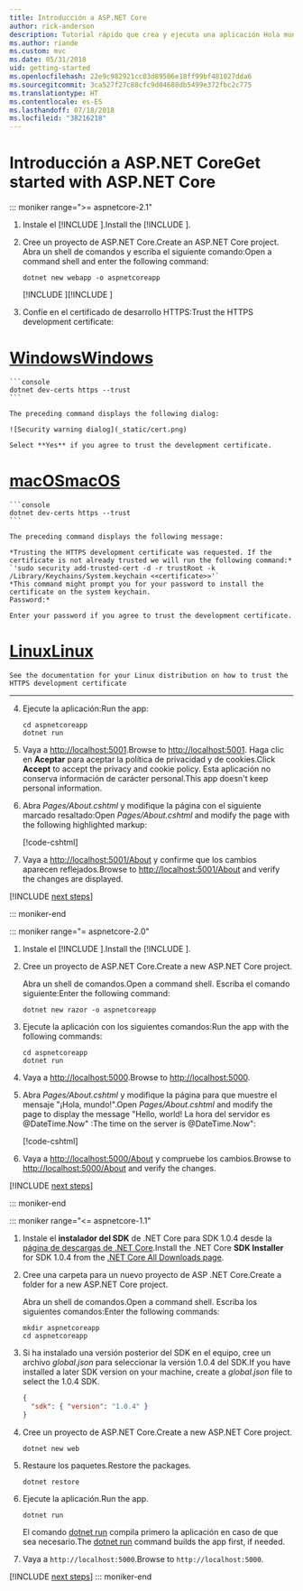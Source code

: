 ```yaml
---
title: Introducción a ASP.NET Core
author: rick-anderson
description: Tutorial rápido que crea y ejecuta una aplicación Hola mundo sencilla mediante ASP.NET Core.
ms.author: riande
ms.custom: mvc
ms.date: 05/31/2018
uid: getting-started
ms.openlocfilehash: 22e9c982921cc03d89506e18ff99bf481027dda6
ms.sourcegitcommit: 3ca527f27c88cfc9d04688db5499e372fbc2c775
ms.translationtype: HT
ms.contentlocale: es-ES
ms.lasthandoff: 07/18/2018
ms.locfileid: "38216218"
---
```

# <a name="get-started-with-aspnet-core"></a><span data-ttu-id="2b4fa-103">Introducción a ASP.NET Core</span><span class="sxs-lookup"><span data-stu-id="2b4fa-103">Get started with ASP.NET Core</span></span>

::: moniker range=">= aspnetcore-2.1"

1. <span data-ttu-id="2b4fa-104">Instale el [!INCLUDE [](~/includes/2.1-SDK.md)].</span><span class="sxs-lookup"><span data-stu-id="2b4fa-104">Install the [!INCLUDE [](~/includes/2.1-SDK.md)].</span></span>

2. <span data-ttu-id="2b4fa-105">Cree un proyecto de ASP.NET Core.</span><span class="sxs-lookup"><span data-stu-id="2b4fa-105">Create an ASP.NET Core project.</span></span> <span data-ttu-id="2b4fa-106">Abra un shell de comandos y escriba el siguiente comando:</span><span class="sxs-lookup"><span data-stu-id="2b4fa-106">Open a command shell and enter the following command:</span></span>

    ```console
    dotnet new webapp -o aspnetcoreapp
    ```

    <span data-ttu-id="2b4fa-107">[!INCLUDE [](~/includes/webapp-alias-notice.md) [](~/includes/webapp-alias-notice.md)]</span><span class="sxs-lookup"><span data-stu-id="2b4fa-107">[!INCLUDE [](~/includes/webapp-alias-notice.md) [](~/includes/webapp-alias-notice.md)]</span></span>

3. <span data-ttu-id="2b4fa-108">Confíe en el certificado de desarrollo HTTPS:</span><span class="sxs-lookup"><span data-stu-id="2b4fa-108">Trust the HTTPS development certificate:</span></span>

# <a name="windowstabwindows"></a>[<span data-ttu-id="2b4fa-109">Windows</span><span class="sxs-lookup"><span data-stu-id="2b4fa-109">Windows</span></span>](#tab/windows)

    ```console
    dotnet dev-certs https --trust
    ```

    The preceding command displays the following dialog:

    ![Security warning dialog](_static/cert.png)

    Select **Yes** if you agree to trust the development certificate.

# <a name="macostabmacos"></a>[<span data-ttu-id="2b4fa-110">macOS</span><span class="sxs-lookup"><span data-stu-id="2b4fa-110">macOS</span></span>](#tab/macos)

    ```console
    dotnet dev-certs https --trust
    ```

    The preceding command displays the following message:

    *Trusting the HTTPS development certificate was requested. If the certificate is not already trusted we will run the following command:*
    `'sudo security add-trusted-cert -d -r trustRoot -k /Library/Keychains/System.keychain <<certificate>>'`
    *This command might prompt you for your password to install the certificate on the system keychain.
    Password:*

    Enter your password if you agree to trust the development certificate.

# <a name="linuxtablinux"></a>[<span data-ttu-id="2b4fa-111">Linux</span><span class="sxs-lookup"><span data-stu-id="2b4fa-111">Linux</span></span>](#tab/linux)

    See the documentation for your Linux distribution on how to trust the HTTPS development certificate
---

4. <span data-ttu-id="2b4fa-112">Ejecute la aplicación:</span><span class="sxs-lookup"><span data-stu-id="2b4fa-112">Run the app:</span></span>

    ```console
    cd aspnetcoreapp
    dotnet run
    ```

5. <span data-ttu-id="2b4fa-113">Vaya a [http://localhost:5001](http://localhost:5001).</span><span class="sxs-lookup"><span data-stu-id="2b4fa-113">Browse to [http://localhost:5001](http://localhost:5001).</span></span>  <span data-ttu-id="2b4fa-114">Haga clic en **Aceptar** para aceptar la política de privacidad y de cookies.</span><span class="sxs-lookup"><span data-stu-id="2b4fa-114">Click **Accept** to accept the privacy and cookie policy.</span></span> <span data-ttu-id="2b4fa-115">Esta aplicación no conserva información de carácter personal.</span><span class="sxs-lookup"><span data-stu-id="2b4fa-115">This app doesn't keep personal information.</span></span>

6. <span data-ttu-id="2b4fa-116">Abra *Pages/About.cshtml* y modifique la página con el siguiente marcado resaltado:</span><span class="sxs-lookup"><span data-stu-id="2b4fa-116">Open *Pages/About.cshtml* and modify the page with the following highlighted markup:</span></span>

    [!code-cshtml[](sample/getting-started/about.cshtml?highlight=9)]

7. <span data-ttu-id="2b4fa-117">Vaya a [http://localhost:5001/About](http://localhost:5001/About) y confirme que los cambios aparecen reflejados.</span><span class="sxs-lookup"><span data-stu-id="2b4fa-117">Browse to [http://localhost:5001/About](http://localhost:5001/About) and verify the changes are displayed.</span></span>

[!INCLUDE [next steps](~/includes/getting-started/next-steps.md)]

::: moniker-end

::: moniker range="= aspnetcore-2.0"

1. <span data-ttu-id="2b4fa-118">Instale el [!INCLUDE [](~/includes/net-core-sdk-download-link.md)].</span><span class="sxs-lookup"><span data-stu-id="2b4fa-118">Install the [!INCLUDE [](~/includes/net-core-sdk-download-link.md)].</span></span>

2. <span data-ttu-id="2b4fa-119">Cree un proyecto de ASP.NET Core.</span><span class="sxs-lookup"><span data-stu-id="2b4fa-119">Create a new ASP.NET Core project.</span></span>

   <span data-ttu-id="2b4fa-120">Abra un shell de comandos.</span><span class="sxs-lookup"><span data-stu-id="2b4fa-120">Open a command shell.</span></span> <span data-ttu-id="2b4fa-121">Escriba el comando siguiente:</span><span class="sxs-lookup"><span data-stu-id="2b4fa-121">Enter the following command:</span></span>

    ```console
    dotnet new razor -o aspnetcoreapp
    ```

3. <span data-ttu-id="2b4fa-122">Ejecute la aplicación con los siguientes comandos:</span><span class="sxs-lookup"><span data-stu-id="2b4fa-122">Run the app with the following commands:</span></span>

    ```console
    cd aspnetcoreapp
    dotnet run
    ```

4. <span data-ttu-id="2b4fa-123">Vaya a [http://localhost:5000](http://localhost:5000).</span><span class="sxs-lookup"><span data-stu-id="2b4fa-123">Browse to [http://localhost:5000](http://localhost:5000).</span></span>

5. <span data-ttu-id="2b4fa-124">Abra *Pages/About.cshtml* y modifique la página para que muestre el mensaje "¡Hola, mundo!".</span><span class="sxs-lookup"><span data-stu-id="2b4fa-124">Open *Pages/About.cshtml* and modify the page to display the message "Hello, world!</span></span> <span data-ttu-id="2b4fa-125">La hora del servidor es @DateTime.Now" :</span><span class="sxs-lookup"><span data-stu-id="2b4fa-125">The time on the server is @DateTime.Now":</span></span>

    [!code-cshtml[](sample/getting-started/about.cshtml?highlight=9&range=1-9)]

6. <span data-ttu-id="2b4fa-126">Vaya a [http://localhost:5000/About](http://localhost:5000/About) y compruebe los cambios.</span><span class="sxs-lookup"><span data-stu-id="2b4fa-126">Browse to [http://localhost:5000/About](http://localhost:5000/About) and verify the changes.</span></span>

[!INCLUDE [next steps](~/includes/getting-started/next-steps.md)]

::: moniker-end

::: moniker range="<= aspnetcore-1.1"

1. <span data-ttu-id="2b4fa-127">Instale el **instalador del SDK** de .NET Core para SDK 1.0.4 desde la [página de descargas de .NET Core](https://www.microsoft.com/net/download/all).</span><span class="sxs-lookup"><span data-stu-id="2b4fa-127">Install the .NET Core **SDK Installer** for SDK 1.0.4 from the [.NET Core All Downloads page](https://www.microsoft.com/net/download/all).</span></span>

2. <span data-ttu-id="2b4fa-128">Cree una carpeta para un nuevo proyecto de ASP .NET Core.</span><span class="sxs-lookup"><span data-stu-id="2b4fa-128">Create a folder for a new ASP.NET Core project.</span></span>

   <span data-ttu-id="2b4fa-129">Abra un shell de comandos.</span><span class="sxs-lookup"><span data-stu-id="2b4fa-129">Open a command shell.</span></span> <span data-ttu-id="2b4fa-130">Escriba los siguientes comandos:</span><span class="sxs-lookup"><span data-stu-id="2b4fa-130">Enter the following commands:</span></span>

   ```console
   mkdir aspnetcoreapp
   cd aspnetcoreapp
   ```

3. <span data-ttu-id="2b4fa-131">Si ha instalado una versión posterior del SDK en el equipo, cree un archivo *global.json* para seleccionar la versión 1.0.4 del SDK.</span><span class="sxs-lookup"><span data-stu-id="2b4fa-131">If you have installed a later SDK version on your machine, create a *global.json* file to select the 1.0.4 SDK.</span></span>

   ```json
   {
     "sdk": { "version": "1.0.4" }
   }
   ```

4. <span data-ttu-id="2b4fa-132">Cree un proyecto de ASP.NET Core.</span><span class="sxs-lookup"><span data-stu-id="2b4fa-132">Create a new ASP.NET Core project.</span></span>

   ```console
   dotnet new web
   ```

5. <span data-ttu-id="2b4fa-133">Restaure los paquetes.</span><span class="sxs-lookup"><span data-stu-id="2b4fa-133">Restore the packages.</span></span>

    ```console
    dotnet restore
    ```

6. <span data-ttu-id="2b4fa-134">Ejecute la aplicación.</span><span class="sxs-lookup"><span data-stu-id="2b4fa-134">Run the app.</span></span>

   ```console
   dotnet run
   ```

   <span data-ttu-id="2b4fa-135">El comando [dotnet run](/dotnet/core/tools/dotnet-run) compila primero la aplicación en caso de que sea necesario.</span><span class="sxs-lookup"><span data-stu-id="2b4fa-135">The [dotnet run](/dotnet/core/tools/dotnet-run) command builds the app first, if needed.</span></span>

7. <span data-ttu-id="2b4fa-136">Vaya a `http://localhost:5000`.</span><span class="sxs-lookup"><span data-stu-id="2b4fa-136">Browse to `http://localhost:5000`.</span></span>

[!INCLUDE [next steps](~/includes/getting-started/next-steps.md)]
::: moniker-end
